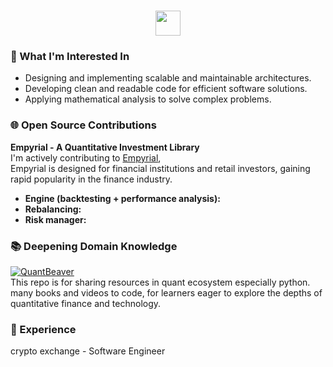 <h1 align="center"><img height="40" src="https://cdn3.emoji.gg/emojis/8443-mcrlogo.gif"></h1>

### 🔭 What I'm Interested In
- Designing and implementing scalable and maintainable architectures.
- Developing clean and readable code for efficient software solutions.
- Applying mathematical analysis to solve complex problems.

### 🌐 Open Source Contributions
**Empyrial - A Quantitative Investment Library**  
I'm actively contributing to [Empyrial](https://github.com/empyrial-quant/empyrial),   
Empyrial is designed for financial institutions and retail investors, gaining rapid popularity in the finance industry.
- **Engine (backtesting + performance analysis):**
- **Rebalancing:**
- **Risk manager:** 


### 📚 Deepening Domain Knowledge
[![QuantBeaver](https://github-readme-stats.vercel.app/api/pin/?username=JayFreemandev&repo=Happy-Quant-Journey)](https://github.com/quant-beaver)  
This repo is for sharing resources in quant ecosystem especially python.
many books and videos to code, for learners eager to explore the depths of quantitative finance and technology.

### 💼 Experience
crypto exchange - Software Engineer

<!-- <p align= "left">
  <img height= "150" src="https://github-readme-stats.vercel.app/api?username=JayFreemandev&theme=react&show_icons=true&include_all_commits=true" />
  <img height= "150" src="https://leetcard.jacoblin.cool/JayFreemandev?theme=unicorn">
</p> --!>
